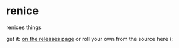 # renice
renices things

get it: [on the releases page](https://github.com/fluffynuts/renice/releases) or roll your own from the source here (:
